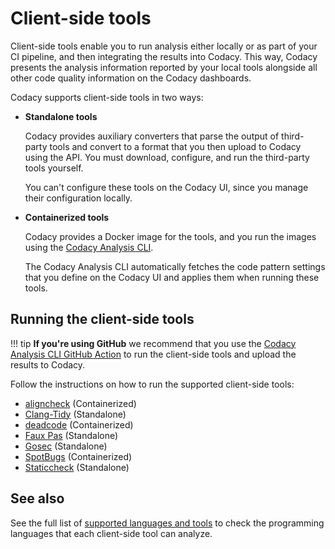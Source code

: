 # Client-side tools

Client-side tools enable you to run analysis either locally or as part of your CI pipeline, and then integrating the results into Codacy. This way, Codacy presents the analysis information reported by your local tools alongside all other code quality information on the Codacy dashboards.

Codacy supports client-side tools in two ways:

-   **Standalone tools**

    Codacy provides auxiliary converters that parse the output of third-party tools and convert to a format that you then upload to Codacy using the API. You must download, configure, and run the third-party tools yourself.

    You can't configure these tools on the Codacy UI, since you manage their configuration locally.

-   **Containerized tools**

    Codacy provides a Docker image for the tools, and you run the images using the [Codacy Analysis CLI](running-local-analysis.md).

    The Codacy Analysis CLI automatically fetches the code pattern settings that you define on the Codacy UI and applies them when running these tools.

## Running the client-side tools

!!! tip
    **If you're using GitHub** we recommend that you use the [Codacy Analysis CLI GitHub Action](https://github.com/codacy/codacy-analysis-cli-action#integration-with-codacy-for-client-side-tools) to run the client-side tools and upload the results to Codacy.

Follow the instructions on how to run the supported client-side tools:

<!--NOTE
    When adding a new supported tool, make sure that you update the following pages:

    docs/getting-started/supported-languages-and-tools.md
    docs/related-tools/codacy-plugin-tools.md
    docs/related-tools/local-analysis/client-side-tools.md (if the tool runs client-side)
    docs/repositories/security-monitor.md (if the tool reports security issues)
    docs/repositories-configure/configuring-code-patterns.md (supported configuration files table, or list of tools that don't support configuration files)
    docs/repositories-configure/codacy-configuration-file.md (list of tool short names to use on the Codacy configuration file)
-->

-   [aligncheck](running-aligncheck.md) (Containerized)
-   [Clang-Tidy](https://github.com/codacy/codacy-clang-tidy#usage) (Standalone)
-   [deadcode](running-deadcode.md) (Containerized)
-   [Faux Pas](https://github.com/codacy/codacy-faux-pas#usage) (Standalone)
-   [Gosec](https://github.com/codacy/codacy-gosec#usage) (Standalone)
-   [SpotBugs](running-spotbugs.md) (Containerized)
-   [Staticcheck](https://github.com/codacy/codacy-staticcheck#usage) (Standalone)

## See also

See the full list of [supported languages and tools](../../getting-started/supported-languages-and-tools.md) to check the programming languages that each client-side tool can analyze.
